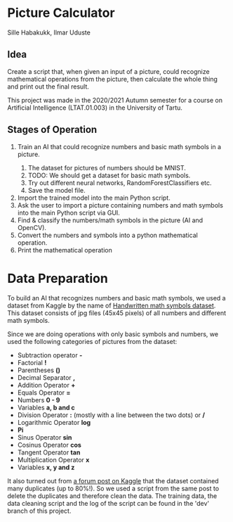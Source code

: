 # Picture Calculator
Sille Habakukk, Ilmar Uduste

## Idea
Create a script that, when given an input of a picture, could recognize mathematical operations from the picture, then calculate the whole thing and print out the final result.

This project was made in the 2020/2021 Autumn semester for a course on Artificial Intelligence (LTAT.01.003) in the University of Tartu.

## Stages of Operation
<ol>
    <li>Train an AI that could recognize numbers and basic math symbols in a picture.</li>
        <ol>
            <li>The dataset for pictures of numbers should be MNIST.</li>
            <li>TODO: We should get a dataset for basic math symbols.</li>
            <li>Try out different neural networks, RandomForestClassifiers etc.</li>
            <li>Save the model file.</li>
        </ol>
    <li>Import the trained model into the main Python script.</li>
    <li>Ask the user to import a picture containing numbers and math symbols into the main Python script via GUI.</li>
    <li>Find & classify the numbers/math symbols in the picture (AI and OpenCV).</li>
    <li>Convert the numbers and symbols into a python mathematical operation.</li>
    <li>Print the mathematical operation </li>
</ol>

# Data Preparation

To build an AI that recognizes numbers and basic math symbols, we used a dataset from Kaggle by the name of [Handwritten math symbols dataset](https://www.kaggle.com/xainano/handwrittenmathsymbols). This dataset consists of jpg files (45x45 pixels) of all numbers and different math symbols. 

Since we are doing operations with only basic symbols and numbers, we used the following categories of pictures from the dataset:

- Subtraction operator **-**
- Factorial **!**
- Parentheses **()**
- Decimal Separator **,**
- Addition Operator **+**
- Equals Operator **=**
- Numbers **0 - 9**
- Variables **a, b and c**
- Division Operator **:** (mostly with a line between the two dots) or **/**
- Logarithmic Operator **log**
- **Pi**
- Sinus Operator **sin**
- Cosinus Operator **cos**
- Tangent Operator **tan**
- Multiplication Operator **x**
- Variables **x, y and z**

It also turned out from [a forum post on Kaggle](https://www.kaggle.com/xainano/handwrittenmathsymbols/discussion/85277) that the dataset contained many duplicates (up to 80%!). So we used a script from the same post to delete the duplicates and therefore clean the data. The training data, the data cleaning script and the log of the script can be found in the 'dev' branch of this project.